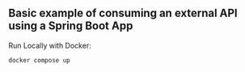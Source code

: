 Basic example of consuming an external API using a Spring Boot App
---------------------------------------------------------------
Run Locally with Docker:
```
docker compose up
```


